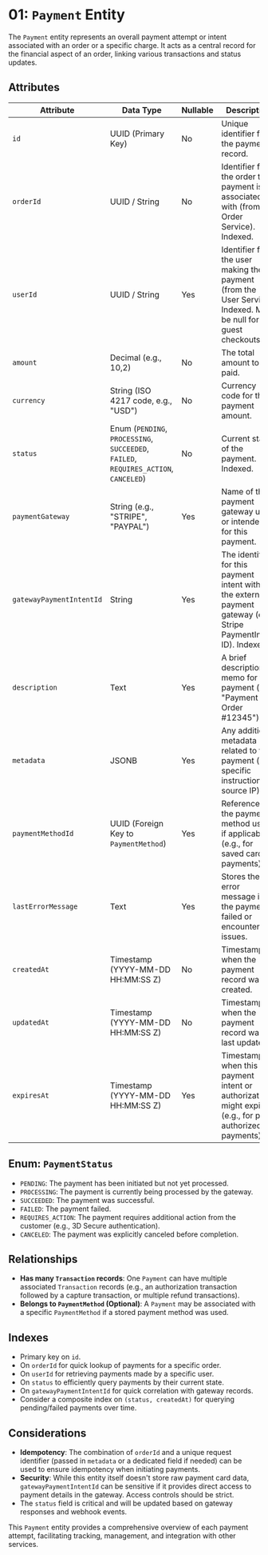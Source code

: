 # 01: `Payment` Entity

The `Payment` entity represents an overall payment attempt or intent associated with an order or a specific charge. It acts as a central record for the financial aspect of an order, linking various transactions and status updates.

## Attributes

| Attribute             | Data Type                               | Nullable | Description                                                                                                 |
| --------------------- | --------------------------------------- | -------- | ----------------------------------------------------------------------------------------------------------- |
| `id`                  | UUID (Primary Key)                      | No       | Unique identifier for the payment record.                                                                     |
| `orderId`             | UUID / String                           | No       | Identifier for the order this payment is associated with (from the Order Service). Indexed.                 |
| `userId`              | UUID / String                           | Yes      | Identifier for the user making the payment (from the User Service). Indexed. May be null for guest checkouts. |
| `amount`              | Decimal (e.g., 10,2)                    | No       | The total amount to be paid.                                                                                |
| `currency`            | String (ISO 4217 code, e.g., "USD")   | No       | Currency code for the payment amount.                                                                       |
| `status`              | Enum (`PENDING`, `PROCESSING`, `SUCCEEDED`, `FAILED`, `REQUIRES_ACTION`, `CANCELED`) | No       | Current status of the payment. Indexed.                                                                  |
| `paymentGateway`      | String (e.g., "STRIPE", "PAYPAL")     | Yes      | Name of the payment gateway used or intended for this payment.                                              |
| `gatewayPaymentIntentId`| String                                  | Yes      | The identifier for this payment intent within the external payment gateway (e.g., Stripe PaymentIntent ID). Indexed. |
| `description`         | Text                                    | Yes      | A brief description or memo for the payment (e.g., "Payment for Order #12345").                               |
| `metadata`            | JSONB                                   | Yes      | Any additional metadata related to the payment (e.g., specific instructions, source IP).                  |
| `paymentMethodId`     | UUID (Foreign Key to `PaymentMethod`)   | Yes      | Reference to the payment method used, if applicable (e.g., for saved card payments).                         |
| `lastErrorMessage`    | Text                                    | Yes      | Stores the last error message if the payment failed or encountered issues.                                  |
| `createdAt`           | Timestamp (YYYY-MM-DD HH:MM:SS Z)       | No       | Timestamp when the payment record was created.                                                              |
| `updatedAt`           | Timestamp (YYYY-MM-DD HH:MM:SS Z)       | No       | Timestamp when the payment record was last updated.                                                         |
| `expiresAt`           | Timestamp (YYYY-MM-DD HH:MM:SS Z)       | Yes      | Timestamp when this payment intent or authorization might expire (e.g., for pre-authorized payments).       |

## Enum: `PaymentStatus`

*   `PENDING`: The payment has been initiated but not yet processed.
*   `PROCESSING`: The payment is currently being processed by the gateway.
*   `SUCCEEDED`: The payment was successful.
*   `FAILED`: The payment failed.
*   `REQUIRES_ACTION`: The payment requires additional action from the customer (e.g., 3D Secure authentication).
*   `CANCELED`: The payment was explicitly canceled before completion.

## Relationships

*   **Has many `Transaction` records**: One `Payment` can have multiple associated `Transaction` records (e.g., an authorization transaction followed by a capture transaction, or multiple refund transactions).
*   **Belongs to `PaymentMethod` (Optional)**: A `Payment` may be associated with a specific `PaymentMethod` if a stored payment method was used.

## Indexes

*   Primary key on `id`.
*   On `orderId` for quick lookup of payments for a specific order.
*   On `userId` for retrieving payments made by a specific user.
*   On `status` to efficiently query payments by their current state.
*   On `gatewayPaymentIntentId` for quick correlation with gateway records.
*   Consider a composite index on `(status, createdAt)` for querying pending/failed payments over time.

## Considerations

*   **Idempotency**: The combination of `orderId` and a unique request identifier (passed in `metadata` or a dedicated field if needed) can be used to ensure idempotency when initiating payments.
*   **Security**: While this entity itself doesn't store raw payment card data, `gatewayPaymentIntentId` can be sensitive if it provides direct access to payment details in the gateway. Access controls should be strict.
*   The `status` field is critical and will be updated based on gateway responses and webhook events.

This `Payment` entity provides a comprehensive overview of each payment attempt, facilitating tracking, management, and integration with other services.
